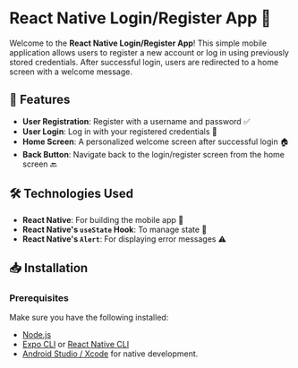 # React Native Login/Register App 🚀

Welcome to the **React Native Login/Register App**! This simple mobile application allows users to register a new account or log in using previously stored credentials. After successful login, users are redirected to a home screen with a welcome message.

## 📝 Features

- **User Registration**: Register with a username and password ✅
- **User Login**: Log in with your registered credentials 🔐
- **Home Screen**: A personalized welcome screen after successful login 🏠
- **Back Button**: Navigate back to the login/register screen from the home screen 🔙

## 🛠 Technologies Used

- **React Native**: For building the mobile app 📱
- **React Native's `useState` Hook**: To manage state 🧠
- **React Native's `Alert`**: For displaying error messages ⚠️

## 📥 Installation

### Prerequisites

Make sure you have the following installed:

- [Node.js](https://nodejs.org/)
- [Expo CLI](https://docs.expo.dev/get-started/installation/) or [React Native CLI](https://reactnative.dev/docs/environment-setup)
- [Android Studio / Xcode](https://reactnative.dev/docs/environment-setup) for native development.
